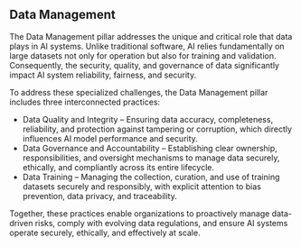 ## Data Management

The Data Management pillar addresses the unique and critical role that data plays in AI systems. Unlike traditional software, AI relies fundamentally on large datasets not only for operation but also for training and validation. Consequently, the security, quality, and governance of data significantly impact AI system reliability, fairness, and security.

To address these specialized challenges, the Data Management pillar includes three interconnected practices:

- Data Quality and Integrity – Ensuring data accuracy, completeness, reliability, and protection against tampering or corruption, which directly influences AI model performance and security.
- Data Governance and Accountability – Establishing clear ownership, responsibilities, and oversight mechanisms to manage data securely, ethically, and compliantly across its entire lifecycle.
- Data Training – Managing the collection, curation, and use of training datasets securely and responsibly, with explicit attention to bias prevention, data privacy, and traceability.

Together, these practices enable organizations to proactively manage data-driven risks, comply with evolving data regulations, and ensure AI systems operate securely, ethically, and effectively at scale.
